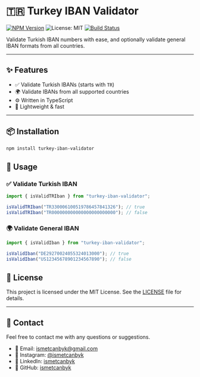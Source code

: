 # 🇹🇷 Turkey IBAN Validator

[![NPM Version](https://img.shields.io/npm/v/turkey-iban-validator.svg)](https://www.npmjs.com/package/turkey-iban-validator)
![License: MIT](https://img.shields.io/badge/license-MIT-blue.svg)
[![Build Status](https://img.shields.io/badge/build-passing-brightgreen.svg)](#)

Validate Turkish IBAN numbers with ease, and optionally validate general IBAN formats from all countries.

---

## ✨ Features

- ✅ Validate Turkish IBANs (starts with `TR`)
- 🌍 Validate IBANs from all supported countries
- ⚙️ Written in TypeScript
- 🚀 Lightweight & fast

---

## 📦 Installation

```bash
npm install turkey-iban-validator


```

## 🔧 Usage

### ✅ Validate Turkish IBAN

```ts
import { isValidTRIban } from "turkey-iban-validator";

isValidTRIban("TR330006100519786457841326"); // true
isValidTRIban("TR000000000000000000000000"); // false
```

### 🌍 Validate General IBAN

```ts
import { isValidIban } from "turkey-iban-validator";

isValidIban("DE29270024055324013000"); // true
isValidIban("US12345678901234567890"); // false
```

## 📄 License

This project is licensed under the MIT License. See the [LICENSE](LICENSE) file for details.

---

## 📧 Contact

Feel free to contact me with any questions or suggestions.

- 📧 Email: [ismetcanbyk@gmail.com](mailto:ismetcanbyk@gmail.com)
- 💬 Instagram: [@ismetcanbyk](https://www.instagram.com/ismetcanbyk/)
- 💬 LinkedIn: [ismetcanbyk](https://www.linkedin.com/in/ismetcanbyk/)
- 💬 GitHub: [ismetcanbyk](https://github.com/ismetcanbyk)
